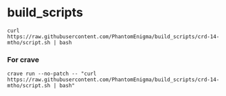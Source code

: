 # build_scripts

```
curl https://raw.githubusercontent.com/PhantomEnigma/build_scripts/crd-14-mtho/script.sh | bash
```

### For crave
```
crave run --no-patch -- "curl https://raw.githubusercontent.com/PhantomEnigma/build_scripts/crd-14-mtho/script.sh | bash"
```
